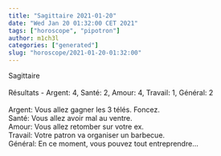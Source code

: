 ```yaml
---
title: "Sagittaire 2021-01-20"
date: "Wed Jan 20 01:32:00 CET 2021"
tags: ["horoscope", "pipotron"]
author: m1ch3l
categories: ["generated"]
slug: "horoscope/2021-01-20-01:32:00"
---
```


Sagittaire<br>
<br>
Résultats - Argent: 4, Santé: 2, Amour: 4, Travail: 1, Général: 2<br>
<br>
Argent:  Vous allez gagner les 3 télés. Foncez.<br>
Santé:   Vous allez avoir mal au ventre. <br>
Amour:   Vous allez retomber sur votre ex. <br>
Travail: Votre patron va organiser un barbecue. <br>
Général: En ce moment, vous pouvez tout entreprendre...<br>
